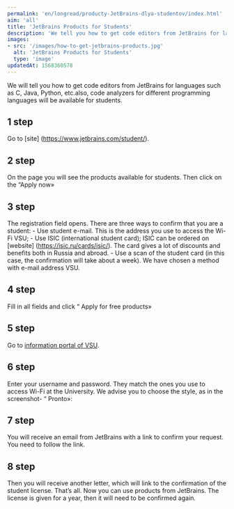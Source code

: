 ```yaml
---
permalink: 'en/longread/producty-JetBrains-dlya-studentov/index.html'
aim: 'all'
title: 'JetBrains Products for Students'
description: 'We tell you how to get code editors from JetBrains for languages such as C, Java, Python, etc'
images:
- src: '/images/how-to-get-jetbrains-products.jpg'
  alt: 'JetBrains Products for Students'
  type: 'image'
updatedAt: 1568360578
---
```

We will tell you how to get code editors from JetBrains for languages such as C, Java, Python, etc.also, code analyzers for different programming languages will be available for students.

1 step
------

Go to \[site\] (https://www.jetbrains.com/student/).

2 step
------

On the page you will see the products available for students. Then click on the “Apply now»

3 step
------

The registration field opens. There are three ways to confirm that you are a student: - Use student e-mail. This is the address you use to access the Wi-Fi VSU; - Use ISIC (international student card); ISIC can be ordered on \[website\] (https://isic.ru/cards/isic/). The card gives a lot of discounts and benefits both in Russia and abroad. - Use a scan of the student card (in this case, the confirmation will take about a week). We have chosen a method with e-mail address VSU.

4 step
------

Fill in all fields and click “ Apply for free products»

5 step
------

Go to [information portal of VSU](https://info.vsu.ru/).

6 step
------

Enter your username and password. They match the ones you use to access Wi-Fi at the University. We advise you to choose the style, as in the screenshot- “ Pronto»:

7 step
------

You will receive an email from JetBrains with a link to confirm your request. You need to follow the link.

8 step
------

Then you will receive another letter, which will link to the confirmation of the student license. That’s all. Now you can use products from JetBrains. The license is given for a year, then it will need to be confirmed again.

